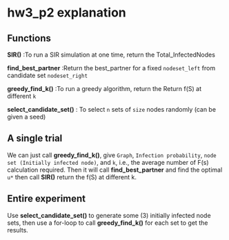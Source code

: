# hw3_p2 explanation
## Functions
**SIR()** :To run a SIR simulation at one time, return the Total_InfectedNodes

**find_best_partner** :Return the best_partner for a fixed `nodeset_left` from candidate set `nodeset_right`

**greedy_find_k()** :To run a greedy algorithm, return the Return f(S) at different `k`

**select_candidate_set()** : To select `n` sets of `size` nodes randomly (can be given a seed)



## A single trial
We can just call **greedy_find_k()**, give `Graph`, `Infection probability`, `node set (Initially infected node)`, and `k`, i.e., the average number of F(s) calculation required. Then it will call **find_best_partner** and find the optimal `u*` then call **SIR()** return the f(S) at different k.


## Entire experiment
Use **select_candidate_set()** to generate some (3) initially infected node sets, then use a for-loop to call **greedy_find_k()** for each set to get the results.
